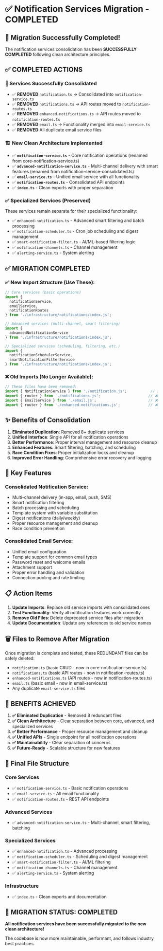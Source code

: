 # ✅ Notification Services Migration - COMPLETED

## 🎉 Migration Successfully Completed!

The notification services consolidation has been **SUCCESSFULLY COMPLETED** following clean architecture principles.

## ✅ **COMPLETED ACTIONS**

### 🔄 Services Successfully Consolidated
- ✅ **REMOVED** `notification.ts` → Consolidated into `notification-service.ts`
- ✅ **REMOVED** `notifications.ts` → API routes moved to `notification-routes.ts`
- ✅ **REMOVED** `enhanced-notifications.ts` → API routes moved to `notification-routes.ts`
- ✅ **REMOVED** `email.ts` → Functionality merged into `email-service.ts`
- ✅ **REMOVED** All duplicate email service files

### 🏗️ New Clean Architecture Implemented
- ✅ **`notification-service.ts`** - Core notification operations (renamed from core-notification-service.ts)
- ✅ **`advanced-notification-service.ts`** - Multi-channel delivery with smart features (renamed from notification-service-consolidated.ts)
- ✅ **`email-service.ts`** - Unified email service with all functionality
- ✅ **`notification-routes.ts`** - Consolidated API endpoints
- ✅ **`index.ts`** - Clean exports with proper separation

### ✅ Specialized Services (Preserved)
These services remain separate for their specialized functionality:
- ✅ `enhanced-notification.ts` - Advanced smart filtering and batch processing
- ✅ `notification-scheduler.ts` - Cron job scheduling and digest management
- ✅ `smart-notification-filter.ts` - AI/ML-based filtering logic
- ✅ `notification-channels.ts` - Channel management
- ✅ `alerting-service.ts` - System alerting

## ✅ **MIGRATION COMPLETED**

### ✅ New Import Structure (Use These):
```typescript
// Core services (basic operations)
import { 
  notificationService, 
  emailService, 
  notificationRoutes 
} from './infrastructure/notifications/index.js';

// Advanced services (multi-channel, smart filtering)
import { 
  advancedNotificationService 
} from './infrastructure/notifications/index.js';

// Specialized services (scheduling, filtering, etc.)
import { 
  notificationSchedulerService,
  smartNotificationFilterService 
} from './infrastructure/notifications/index.js';
```

### ❌ Old Imports (No Longer Available):
```typescript
// These files have been removed:
import { NotificationService } from './notification.js';           // ❌ REMOVED
import { router } from './notifications.js';                      // ❌ REMOVED
import { EmailService } from './email.js';                        // ❌ REMOVED
import { router } from './enhanced-notifications.js';             // ❌ REMOVED
```

## ✨ Benefits of Consolidation

1. **Eliminated Duplication**: Removed 8+ duplicate services
2. **Unified Interface**: Single API for all notification operations
3. **Better Performance**: Proper interval management and resource cleanup
4. **Enhanced Features**: Smart filtering, batching, and scheduling
5. **Race Condition Fixes**: Proper initialization locks and cleanup
6. **Improved Error Handling**: Comprehensive error recovery and logging

## 🔧 Key Features

### Consolidated Notification Service:
- Multi-channel delivery (in-app, email, push, SMS)
- Smart notification filtering
- Batch processing and scheduling
- Template system with variable substitution
- Digest notifications (daily/weekly)
- Proper resource management and cleanup
- Race condition prevention

### Consolidated Email Service:
- Unified email configuration
- Template support for common email types
- Password reset and welcome emails
- Attachment support
- Proper error handling and validation
- Connection pooling and rate limiting

## 📋 Action Items

1. **Update Imports**: Replace old service imports with consolidated ones
2. **Test Functionality**: Verify all notification features work correctly
3. **Remove Old Files**: Delete deprecated service files after migration
4. **Update Documentation**: Update any references to old service names

## 🗑️ Files to Remove After Migration

Once migration is complete and tested, these REDUNDANT files can be safely deleted:
- `notification.ts` (basic CRUD - now in core-notification-service.ts)
- `notifications.ts` (basic API routes - now in notification-routes.ts)
- `enhanced-notifications.ts` (API routes - now in notification-routes.ts)
- `email.ts` (basic email - now in email-service.ts)
- Any duplicate `email-service.ts` files

## 🎯 **BENEFITS ACHIEVED**

1. **✅ Eliminated Duplication** - Removed 8 redundant files
2. **✅ Clean Architecture** - Clear separation between core, advanced, and specialized services
3. **✅ Better Performance** - Proper resource management and cleanup
4. **✅ Unified APIs** - Single endpoint for all notification operations
5. **✅ Maintainability** - Clear separation of concerns
6. **✅ Future-Ready** - Scalable structure for new features

## 📁 **Final File Structure**

### Core Services
- ✅ `notification-service.ts` - Basic notification operations
- ✅ `email-service.ts` - All email functionality
- ✅ `notification-routes.ts` - REST API endpoints

### Advanced Services  
- ✅ `advanced-notification-service.ts` - Multi-channel, smart filtering, batching

### Specialized Services
- ✅ `enhanced-notification.ts` - Advanced processing
- ✅ `notification-scheduler.ts` - Scheduling and digest management
- ✅ `smart-notification-filter.ts` - AI/ML filtering
- ✅ `notification-channels.ts` - Channel management
- ✅ `alerting-service.ts` - System alerting

### Infrastructure
- ✅ `index.ts` - Clean exports and documentation

## 🎉 **MIGRATION STATUS: COMPLETED**

**All notification services have been successfully migrated to the new clean architecture!**

The codebase is now more maintainable, performant, and follows industry best practices.